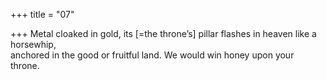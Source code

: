 +++
title = "07"

+++
Metal cloaked in gold, its [=the throne’s] pillar flashes in heaven like a  horsewhip,  
anchored in the good or fruitful land. We would win honey upon your  throne.  